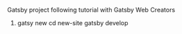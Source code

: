 Gatsby project following tutorial with Gatsby Web Creators

1. gatsy new <name>
   cd new-site
   gatsby develop
